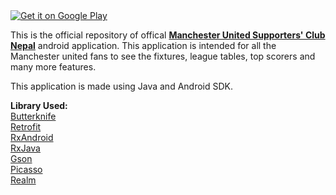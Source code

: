 
<a href="https://play.google.com/store/apps/details?id=com.awecode.muscn">
<img alt="Get it on Google Play" src="http://steverichey.github.io/google-play-badge-svg/img/en_get.svg" />
</a>


This is the official repository of offical **[Manchester United Supporters' Club Nepal](http://manutd.org.np/)** android application. This application
is intended for all the Manchester united fans to see the fixtures, league tables, top scorers and many more features.

This application is made using Java and Android SDK.

**Library Used:**  
[Butterknife](https://github.com/JakeWharton/butterknife)  
[Retrofit](https://github.com/square/retrofit)  
[RxAndroid](https://github.com/ReactiveX/RxAndroid)  
[RxJava](https://github.com/ReactiveX/RxJava)  
[Gson](https://github.com/google/gson)  
[Picasso](https://github.com/square/picasso)  
[Realm](https://realm.io)  


